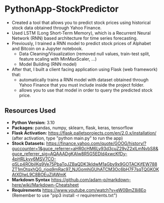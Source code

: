 # PythonApp-StockPredictor
* Created a tool that allows you to predict stock prices using historical stock data obtained through Yahoo Finance.
* Used LSTM (Long Short-Term Memory), which is a Recurrent Neural Network (RNN) based architecture for time series forecasting.
* Previously, I trained a RNN model to predict stock prices of Alphabet and Bitcoin on a Jupyter notebook.
  * Data Cleaning/Visualization (removed null values, train-test split, feature scaling with MinMaxScaler, ...)
  * Model Building (RNN model)
* After that, I built a client facing application using Flask (web framework) that:
  * automatically trains a RNN model with dataset obtained through Yahoo Finance that you must include inside the project folder.
  * allows you to use that model in order to query the predicted stock price.


## Resources Used
* **Python Version:** 3.10
* **Packages:** pandas, numpy, sklearn, flask, keras, tensorflow
* **Flask Activation:** https://flask.palletsprojects.com/en/2.0.x/installation/ (after activation, type "python main.py" to run the app)
* **Stock Datasets:** https://finance.yahoo.com/quote/GOOG/history/?guccounter=1&guce_referrer=aHR0cHM6Ly93d3cuZ29vZ2xlLmNvbS8&guce_referrer_sig=AQAAADgKAIw8R5G5EDld4xwcKfDy-4pHRLkyy6MSV7CO-qSLp4RObjlKq9Ve75PbaTqJZBaQDK3kldwM1aGby9x9GOTACKjfEW788ZT1mOtqxhQG_rjoq9mRac97_NJGomhjGUhATCM3Oc6bH7F7sqTQGKOKAtXDlwL9C8BOEuZIAWmK
* **Markdown Syntax** https://github.com/adam-p/markdown-here/wiki/Markdown-Cheatsheet
* **Requirements** https://www.youtube.com/watch?v=eW0BmZ8i8Eo (Remember to use "pip3 install -r requirements.txt")


